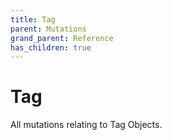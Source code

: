 ```yaml
---
title: Tag
parent: Mutations
grand_parent: Reference
has_children: true
---
```


# Tag

All mutations relating to Tag Objects.

